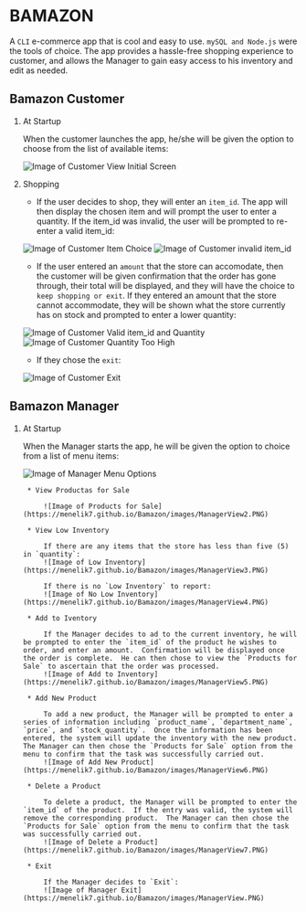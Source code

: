 # BAMAZON

A `CLI` e-commerce app that is cool and easy to use.  `mySQL and Node.js` were the tools of choice.  The app provides a hassle-free shopping experience to customer, and allows the Manager to gain easy access to his inventory and edit as needed.


## Bamazon Customer

1. At Startup

	When the customer launches the app, he/she will be given the option to choose from the list of available items:

	![Image of Customer View Initial Screen](https://menelik7.github.io/Bamazon/images/CustomerView1.PNG)

2. Shopping

	* If the user decides to shop, they will enter an `item_id`.  The app will then display the chosen item and will prompt the user to enter a quantity.  If the item_id was invalid, the user will be prompted to re-enter a valid item_id:

	![Image of Customer Item Choice](https://menelik7.github.io/Bamazon/images/CustomerView2.PNG)
	![Image of Customer invalid item_id](https://menelik7.github.io/Bamazon/images/CustomerView3.PNG)

	* If the user entered an `amount` that the store can accomodate, then the customer will be given confirmation that the order has gone through, their total will be displayed, and they will have the choice to `keep shopping or exit`.  If they entered an amount that the store cannot accommodate, they will be shown what the store currently has on stock and prompted to enter a lower quantity:

	![Image of Customer Valid item_id and Quantity](https://menelik7.github.io/Bamazon/images/CustomerView4.PNG)
	![Image of Customer Quantity Too High](https://menelik7.github.io/Bamazon/images/CustomerView5.PNG)

	* If they chose the `exit`:

	![Image of Customer Exit](https://menelik7.github.io/Bamazon/images/CustomerView6.PNG)


## Bamazon Manager

1. At Startup

	When the Manager starts the app, he will be given the option to choice from a list of menu items:

	![Image of Manager Menu Options](https://menelik7.github.io/Bamazon/images/ManagerView1.PNG)

		* View Productas for Sale
			
			![Image of Products for Sale](https://menelik7.github.io/Bamazon/images/ManagerView2.PNG)

		* View Low Inventory

			If there are any items that the store has less than five (5) in `quantity`:
			![Image of Low Inventory](https://menelik7.github.io/Bamazon/images/ManagerView3.PNG)

			If there is no `Low Inventory` to report:
			![Image of No Low Inventory](https://menelik7.github.io/Bamazon/images/ManagerView4.PNG)

		* Add to Iventory
			
			If the Manager decides to ad to the current inventory, he will be prompted to enter the `item_id` of the product he wishes to order, and enter an amount.  Confirmation will be displayed once the order is complete.  He can then chose to view the `Products for Sale` to ascertain that the order was processed.
			![Image of Add to Inventory](https://menelik7.github.io/Bamazon/images/ManagerView5.PNG)

		* Add New Product
			
			To add a new product, the Manager will be prompted to enter a series of information including `product_name`, `department_name`, `price`, and `stock_quantity`.  Once the information has been entered, the system will update the inventory with the new product.  The Manager can then chose the `Products for Sale` option from the menu to confirm that the task was successfully carried out.
			![Image of Add New Product](https://menelik7.github.io/Bamazon/images/ManagerView6.PNG)

		* Delete a Product
			
			To delete a product, the Manager will be prompted to enter the `item_id` of the product.  If the entry was valid, the system will remove the corresponding product.  The Manager can then chose the `Products for Sale` option from the menu to confirm that the task was successfully carried out.
			![Image of Delete a Product](https://menelik7.github.io/Bamazon/images/ManagerView7.PNG)

		* Exit
			
			If the Manager decides to `Exit`:
			![Image of Manager Exit](https://menelik7.github.io/Bamazon/images/ManagerView.PNG)


	



